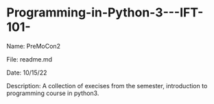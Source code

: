 # Programming-in-Python-3---IFT-101-

Name: PreMoCon2

File: readme.md

Date: 10/15/22

Description: A collection of execises from the semester, introduction to programming course in python3.
